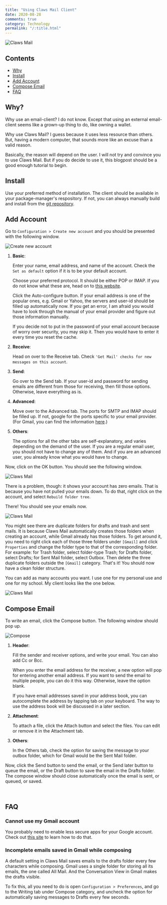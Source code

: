 ```yaml
---
title: "Using Claws Mail Client"
date: 2020-08-28
comments: true
category: Technology
permalink: "/:title.html"
---
```


![Claws Mail](assets/2020-08-28/0.png)

## Contents

- [Why](#why)
- [Install](#install)
- [Add Account](#add-account)
- [Compose Email](#compose-email)
- [FAQ](#faq)

## Why?

Why use an email-client? I do not know. Except that using an external
email-client seems like a grown-up thing to do, like owning a wallet.

Why use Claws Mail? I guess because it uses less resource than others.
But, having a modern computer, that sounds more like an excuse than a
valid reason.

Basically, the reason will depend on the user. I will not try and
convince you to use Claws Mail. But if you do decide to use it, this
blogpost should be a good enough tutorial to begin.

## Install

Use your preferred method of installation. The client should be
available in your package-manager's respository. If not, you can
always manually build and install from the [git repository][1].

## Add Account

Go to `Configuration > Create new account` and you should be presented
with the following window.

![Create new account](assets/2020-08-28/1.png)

1. **Basic**:

    Enter your name, email address, and name of the account. Check the
    `Set as default` option if it is to be your default account.

    Choose your preferred protocol. It should be either POP or IMAP.
    If you do not know what these are, head on to [this website][2].

    Click the Auto-configure button. If your email address is one of
    the popular ones, e.g. Gmail or Yahoo, the servers and user-id
    should be filled up automatically now. If you get an error, I am
    afraid you would have to look through the manual of your email
    provider and figure out those information manually.

    If you decide not to put in the password of your email account
    because of worry over security, you may skip it. Then you would
    have to enter it every time you reset the cache.

2. **Receive**:

    Head on over to the Receive tab. Check `'Get Mail' checks for new
    messages on this account`.

3. **Send**:

    Go over to the Send tab. If your user-id and password for sending
    emails are different from those for receiving, then fill those
    options. Otherwise, leave everything as is.

4. **Advanced**:

    Move over to the Advanced tab. The ports for SMTP and IMAP should
    be filled up. If not, google for the ports specific to your email
    provider. (For Gmail, you can find the information [here][3].)

5. **Others**:

    The options for all the other tabs are self-explanatory, and
    varies depending on the demand of the user. If you are a regular
    email user, you should not have to change any of them. And if you
    are an advanced user, you already know what you would have to
    change.

Now, click on the OK button. You should see the following window.

![Claws Mail](assets/2020-08-28/2.png)

There is a problem, though: it shows your account has zero emails.
That is because you have not pulled your emails down. To do that,
right click on the account, and select `Rebuild folder tree`.

There! You should see your emails now.

![Claws Mail](assets/2020-08-28/3.png)

You might see there are duplicate folders for drafts and trash and
sent mails. It is because Claws Mail automatically creates those
folders when creating an account, while Gmail already has those
folders. To get around it, you need to right click each of those three
folders under `[Gmail]` and click `Properties` and change the folder
type to that of the corresponding folder. For example: for Trash
folder, select folder-type Trash; for Drafts folder, select Drafts;
for Sent Mail folder, select Outbox. Then delete the three duplicate
folders outside the `[Gmail]` category. That's it! You should now have
a clean folder structure.

You can add as many accounts you want. I use one for my personal use
and one for my school. My client looks like the one below.

![Claws Mail](assets/2020-08-28/4.png)

## Compose Email

To write an email, click the Compose button. The following window
should pop up.

![Compose](assets/2020-08-28/5.png)

1. **Header**:

    Fill the sender and receiver options, and write your email. You
    can also add Cc or Bcc.

    When you enter the email address for the receiver, a new option
    will pop for entering another email address. If you want to send
    the email to multiple people, you can do it this way. Otherwise,
    leave the option blank.

    If you have email addresses saved in your address book, you can
    autocomplete the address by tapping tab on your keyboard. The way
    to use the address book will be discussed in a later section.

1. **Attachment**:

    To attach a file, click the Attach button and select the files.
    You can edit or remove it in the Attachment tab.

1. **Others**:

    In the Others tab, check the option for saving the message to your
    outbox folder, which for Gmail would be the Sent Mail folder.

Now, click the Send button to send the email, or the Send later button
to queue the email, or the Draft button to save the email in the
Drafts folder. The compose window should close automatically once the
email is sent, or queued, or saved.

&nbsp;

## FAQ

### Cannot use my Gmail account

You probably need to enable less secure apps for your Google account.
Check out [this site][4] to learn how to do that.

### Incomplete emails saved in Gmail while composing

A default setting in Claws Mail saves emails to the drafts folder
every few characters while composing. Gmail uses a single folder for
storing all its emails, the one called All Mail. And the Conversation
View in Gmail makes the drafts visible.

To fix this, all you need to do is open `Configuration > Preferences`,
and go to the Writing tab under Compose category, and uncheck the
option for automatically saving messages to Drafts every few seconds.



[1]: https://git.claws-mail.org/

[2]: https://www.name.com/support/articles/205935497-Understanding-the-difference-between-POP-and-IMAP

[3]: https://support.google.com/mail/answer/7126229?hl=en

[4]: https://hotter.io/docs/email-accounts/secure-app-gmail/
